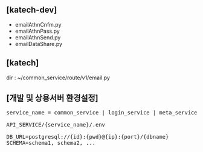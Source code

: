 ## [katech-dev]
- emailAthnCnfm.py
- emailAthnPass.py
- emailAthnSend.py
- emailDataShare.py

## [katech]
dir : ~/common_service/route/v1/email.py

## [개발 및 상용서버 환경설정]
<pre>
service_name = common_service | login_service | meta_service | ...

API_SERVICE/{service_name}/.env

DB_URL=postgresql://{id}:{pwd}@{ip}:{port}/{dbname}
SCHEMA=schema1, schema2, ...
</pre>